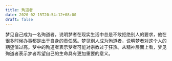 ```yaml
---
title: 殉道者
date: 2020-02-15T20:54:12+08:00
draft: false
---
```


梦见自己成为一名殉道者，说明梦者在现实生活中总是不敢拒绝别人的要求，他在很多时候办事都是出于自身的责任感。梦见别人成为殉道者，说明梦者对这个人的期望值过高。梦中的殉道者表示梦者可能对宗教过于狂热。从精神层面上看，梦见殉道者表示梦者希望自己的生命具有更加重要的意义。
